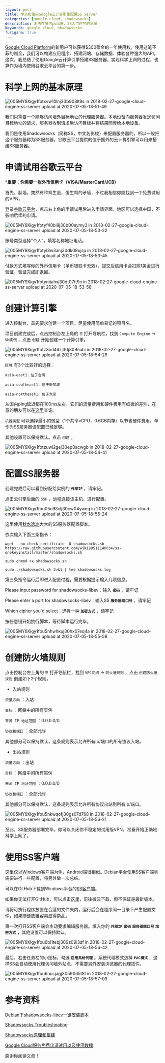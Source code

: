 ```yaml
---
layout: post
title: 申请和使用Google云计算引擎配置SS Server
categories: [google cloud, shadowsocks]
description: 无法在墙内po出来，SS入门时写的记录
keywords: google cloud, shadowsocks
furigana: true
---
```


[Google Cloud Platform](https://cloud.google.com/)的新用户可以获得$300赠金的一年使用权，使用这笔不菲的赠金，我们可以构建应用程序、搭建网站、存储数据、体验各种强大的API。这次，我总结了使用Google云计算引擎搭建SS服务器，实现科学上网的过程，也算作为墙内使用谷歌云平台的第一步。

# 科学上网的基本原理

![005MY9Xigy1fotxvw10lnj30b908lt9s in 2018-02-27-google-cloud-engine-ss-server upload at 2020-07-05-18-51-49](https://i.loli.net/2020/07/05/HWvIA4u9U2djwQ6.jpg)

我们只需要一个能够访问墙外目标地址的代理服务器。本地设备向服务器发送访问目标地址的请求，服务器收到请求后访问目标并将结果回传给本地设备。

我们是使用Shadowsocks（简称SS，中文名影梭）来配置服务器的，所以一般把这个服务器称为SS服务器。谷歌云平台提供的位于国外的云计算引擎可以用来搭建SS服务器。

# 申请试用谷歌云平台

***重要：你需要一张外币信用卡（VISA/MasterCard/JCB）**

首先，翻墙。突然有种鸡生蛋，蛋生鸡的矛盾，不过我相信你能找到一个免费试用的VPN。

登录[谷歌云平台](https://cloud.google.com)，点击右上角的申请试用后进入申请界面。地区可以选择中国，不影响后续的申请。

![005MY9Xigy1fotyf40bi9j30b00aymy2 in 2018-02-27-google-cloud-engine-ss-server upload at 2020-07-05-18-53-22](https://i.loli.net/2020/07/05/hbkEnNSlm1Tc3Dv.jpg)

账号类型选择“个人”，填写名称地址电话。

![005MY9Xigy1fotyl3w3anj30dk09ujsp in 2018-02-27-google-cloud-engine-ss-server upload at 2020-07-05-18-53-45](https://i.loli.net/2020/07/05/9V8WhfCjJMkbitR.jpg)

付款方式填写你的外币信用卡（单币银联卡无效）。提交后信用卡会扣除1美金进行验证，验证完成即退回。

![005MY9Xigy1fotynitahxj30dt07ft9n in 2018-02-27-google-cloud-engine-ss-server upload at 2020-07-05-18-53-58](https://i.loli.net/2020/07/05/4oz8GjvniPDtUh3.jpg)

# 创建计算引擎

进入控制台，首先要求创建一个项目，尽量使用简单易记的项目名。

项目创建完成后，点击控制台左上角的 `☰` 打开导航栏，找到 `Compute Engine` → `VM实例` ，点击 `创建` 开始创建一个计算引擎。

![005MY9Xigy1fotz3od46zj30j309eabi in 2018-02-27-google-cloud-engine-ss-server upload at 2020-07-05-18-54-29](https://i.loli.net/2020/07/05/tymBv8eCXz4G5kL.jpg)

`区域` 有3个比较好的选择：

``` nohighlight
asia-east1：位于台湾

asia-southeast1：位于新加坡

asia-northeast1：位于东京
```

从国内ping延迟都在100ms左右，它们的流量费用和硬件费用有细微的差别，在意的朋友可以在[这里](https://cloud.google.com/compute/pricing)查询。

`机器类型` 可以选择最小的微型（1个共享vCPU，0.6GB内存）以节省硬件费用，单作为SS服务器该配置已经足够。

其他设置可以保持默认。点击 `创建` 。

![005MY9Xigy1fotzuwl2gej30ep0acwgb in 2018-02-27-google-cloud-engine-ss-server upload at 2020-07-05-18-54-41](https://i.loli.net/2020/07/05/pZCV62aLxwiq9ed.jpg)

# 配置SS服务器

创建完成后可以看到分配给实例的 **`外部IP`** ，请牢记。

点击云引擎后面的 `SSH` ，远程连接该主机，进行配置。

![005MY9Xigy1fou05u93clj30cw04yweq in 2018-02-27-google-cloud-engine-ss-server upload at 2020-07-05-18-55-24](https://i.loli.net/2020/07/05/lGr6miIDMJ1Fhop.jpg)

这里使用[秋水逸冰](https://teddysun.com/358.html)大大的SS服务器配置脚本。

依次输入下面三条指令：

``` nohighlight
wget --no-check-certificate -O shadowsocks.sh https://raw.githubusercontent.com/wjk199511140034/ss-onekeyinstall/master/shadowsocks.sh

sudo chmod +x shadowsocks.sh

sudo ./shadowsocks.sh 2>&1 | tee shadowsocks.log
```

第三条指令运行后即进入配置过程，需要根据提示输入几项信息。

Please input password for shadowsocks-libev：输入 **`密码`** ，请牢记

Please enter a port for shadowsocks-libev：输入SS **`服务器端口号`** ，请牢记

Which cipher you'd select：选择一种 **`加密方式`** ，请牢记

按任意键开始执行脚本，等待脚本运行完毕。

![005MY9Xigy1fou5nhwhkuj30hx07eq4a in 2018-02-27-google-cloud-engine-ss-server upload at 2020-07-05-18-55-58](https://i.loli.net/2020/07/05/Xafk3UhPlosSGNe.jpg)

# 创建防火墙规则

点击控制台左上角的 `☰` 打开导航栏，找到 `VPC网络` → `防火墙规则` ，点击 `创建防火墙规则` 创建如下2个规则。

* 入站规则

`流量方向` ：入站

`目标` ：网络中的所有实例

`来源 IP 地址范围` ：0.0.0.0/0

`协议和端口` ：全部允许

   其他部分可以保持默认，这条规则表示允许所有ip/端口的所有协议入站。

* 出站规则

`流量方向` ：出站

`目标` ：网络中的所有实例

`来源 IP 地址范围` ：0.0.0.0/0

`协议和端口` ：全部允许

   其他部分可以保持默认，这条规则表示允许所有协议出站到所有ip/端口。

![005MY9Xigy1fou5nkwqofj30gs07d768 in 2018-02-27-google-cloud-engine-ss-server upload at 2020-07-05-18-56-21](https://i.loli.net/2020/07/05/xBwMzdq8YsefUWG.jpg)

至此，SS服务器部署完毕。你可以关闭你不稳定的试用版VPN，准备开始正确地科学上网了。

# 使用SS客户端

这里仅以Windows客户端为例，Android端很相似。Debian平台使用SS客户端则需要进行一些配置，将另外做一次总结。

可以在GitHub下载到Windows平台的[SS客户端](https://github.com/shadowsocks/shadowsocks-windows/releases)。

如果你无法打开GitHub，可以点击[这里](https://share.weiyun.com/edaa2c5f08aa5169c2be5c6a9f59662d)，前往微云下载，但不保证是最新版本。

请将可执行程序放置在合适的文件夹内，运行后会在程序同一目录下产生配置文件，如果随便放置容易显得杂乱。

第一次打开SS客户端会主动要求编辑服务器。填入你的 **`外部IP`** **`密码`** **`服务器端口号`** **`加密方式`** ，其他设置可以保持默认。

![005MY9Xigy1fou6bi1tebj309z09l3zf in 2018-02-27-google-cloud-engine-ss-server upload at 2020-07-05-18-56-42](https://i.loli.net/2020/07/05/oiGOJaRLYzbKTBe.jpg)

最后，右击任务栏的小图标，勾选 **`启用系统代理`** 。系统代理模式选择 **`PAC模式`** ，这样SS会自动使用代理访问墙外站点，不需要另外安装浏览器的代理插件。

![005MY9Xigy1fou6nucjagj3059065t8t in 2018-02-27-google-cloud-engine-ss-server upload at 2020-07-05-18-57-09](https://i.loli.net/2020/07/05/owqi9BUkNzlmgRM.jpg)

# 参考资料

[Debian下shadowsocks-libev一键安装脚本](https://teddysun.com/358.html)

[Shadowsocks Troubleshooting](https://teddysun.com/399.html)

[Shadowsocks原理和搭建](http://blog.021xt.cc/archives/98)

[Google Cloud服务免费申请试用以及使用教程](https://51.ruyo.net/2144.html)

感谢你阅读文章！
